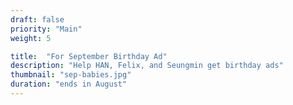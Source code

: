 ```yaml
---
draft: false
priority: "Main"
weight: 5

title:  "For September Birthday Ad"
description: "Help HAN, Felix, and Seungmin get birthday ads"
thumbnail: "sep-babies.jpg"
duration: "ends in August"
---
```

